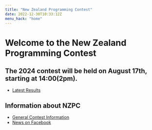 ```yaml
---
title: "New Zealand Programming Contest"
date: 2022-12-30T10:33:12Z
menu_hack: "home"
---
```

# Welcome to the New Zealand Programming Contest 

## The 2024 contest will be held on August 17th, starting at 14:00(2pm).

* [Latest Results](/results/2023)


## Information about NZPC

* [General Contest Information](/about/)
* [News on Facebook](https://www.facebook.com/groups/625379865871965)